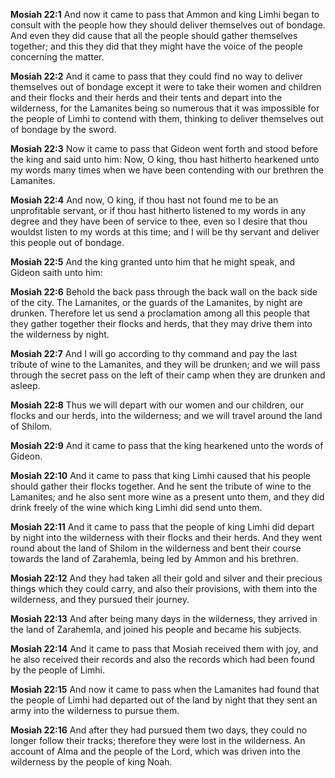 **Mosiah 22:1** And now it came to pass that Ammon and king Limhi began to consult with the people how they should deliver themselves out of bondage. And even they did cause that all the people should gather themselves together; and this they did that they might have the voice of the people concerning the matter.

**Mosiah 22:2** And it came to pass that they could find no way to deliver themselves out of bondage except it were to take their women and children and their flocks and their herds and their tents and depart into the wilderness, for the Lamanites being so numerous that it was impossible for the people of Limhi to contend with them, thinking to deliver themselves out of bondage by the sword.

**Mosiah 22:3** Now it came to pass that Gideon went forth and stood before the king and said unto him: Now, O king, thou hast hitherto hearkened unto my words many times when we have been contending with our brethren the Lamanites.

**Mosiah 22:4** And now, O king, if thou hast not found me to be an unprofitable servant, or if thou hast hitherto listened to my words in any degree and they have been of service to thee, even so I desire that thou wouldst listen to my words at this time; and I will be thy servant and deliver this people out of bondage.

**Mosiah 22:5** And the king granted unto him that he might speak, and Gideon saith unto him:

**Mosiah 22:6** Behold the back pass through the back wall on the back side of the city. The Lamanites, or the guards of the Lamanites, by night are drunken. Therefore let us send a proclamation among all this people that they gather together their flocks and herds, that they may drive them into the wilderness by night.

**Mosiah 22:7** And I will go according to thy command and pay the last tribute of wine to the Lamanites, and they will be drunken; and we will pass through the secret pass on the left of their camp when they are drunken and asleep.

**Mosiah 22:8** Thus we will depart with our women and our children, our flocks and our herds, into the wilderness; and we will travel around the land of Shilom.

**Mosiah 22:9** And it came to pass that the king hearkened unto the words of Gideon.

**Mosiah 22:10** And it came to pass that king Limhi caused that his people should gather their flocks together. And he sent the tribute of wine to the Lamanites; and he also sent more wine as a present unto them, and they did drink freely of the wine which king Limhi did send unto them.

**Mosiah 22:11** And it came to pass that the people of king Limhi did depart by night into the wilderness with their flocks and their herds. And they went round about the land of Shilom in the wilderness and bent their course towards the land of Zarahemla, being led by Ammon and his brethren.

**Mosiah 22:12** And they had taken all their gold and silver and their precious things which they could carry, and also their provisions, with them into the wilderness, and they pursued their journey.

**Mosiah 22:13** And after being many days in the wilderness, they arrived in the land of Zarahemla, and joined his people and became his subjects.

**Mosiah 22:14** And it came to pass that Mosiah received them with joy, and he also received their records and also the records which had been found by the people of Limhi.

**Mosiah 22:15** And now it came to pass when the Lamanites had found that the people of Limhi had departed out of the land by night that they sent an army into the wilderness to pursue them.

**Mosiah 22:16** And after they had pursued them two days, they could no longer follow their tracks; therefore they were lost in the wilderness. An account of Alma and the people of the Lord, which was driven into the wilderness by the people of king Noah.


